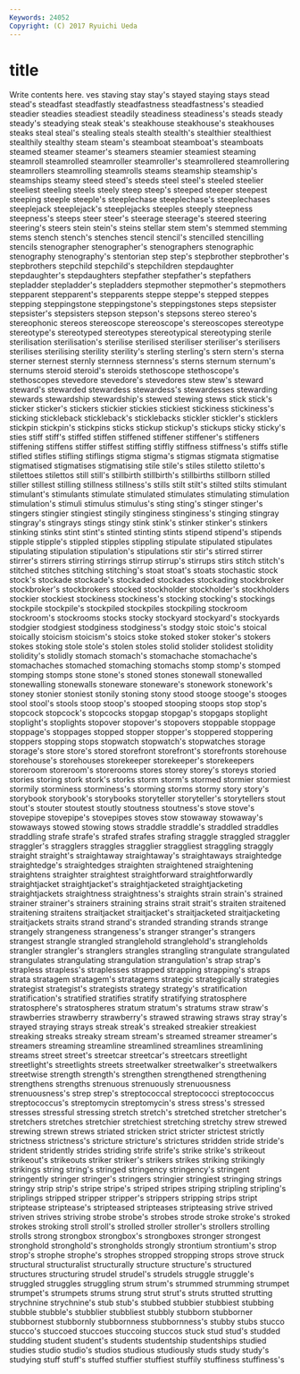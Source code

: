 ```yaml
---
Keywords: 24052 
Copyright: (C) 2017 Ryuichi Ueda
---
```


# title

Write contents here.
ves staving stay stay's stayed staying stays stead stead's steadfast
steadfastly steadfastness steadfastness's steadied steadier steadies steadiest steadily steadiness steadiness's
steads steady steady's steadying steak steak's steakhouse steakhouse's steakhouses steaks
steal steal's stealing steals stealth stealth's stealthier stealthiest stealthily stealthy
steam steam's steamboat steamboat's steamboats steamed steamer steamer's steamers steamier
steamiest steaming steamroll steamrolled steamroller steamroller's steamrollered steamrollering steamrollers steamrolling
steamrolls steams steamship steamship's steamships steamy steed steed's steeds steel
steel's steeled steelier steeliest steeling steels steely steep steep's steeped
steeper steepest steeping steeple steeple's steeplechase steeplechase's steeplechases steeplejack steeplejack's
steeplejacks steeples steeply steepness steepness's steeps steer steer's steerage steerage's
steered steering steering's steers stein stein's steins stellar stem stem's
stemmed stemming stems stench stench's stenches stencil stencil's stencilled stencilling
stencils stenographer stenographer's stenographers stenographic stenography stenography's stentorian step step's
stepbrother stepbrother's stepbrothers stepchild stepchild's stepchildren stepdaughter stepdaughter's stepdaughters stepfather
stepfather's stepfathers stepladder stepladder's stepladders stepmother stepmother's stepmothers stepparent stepparent's
stepparents steppe steppe's stepped steppes stepping steppingstone steppingstone's steppingstones steps
stepsister stepsister's stepsisters stepson stepson's stepsons stereo stereo's stereophonic stereos
stereoscope stereoscope's stereoscopes stereotype stereotype's stereotyped stereotypes stereotypical stereotyping sterile
sterilisation sterilisation's sterilise sterilised steriliser steriliser's sterilisers sterilises sterilising sterility
sterility's sterling sterling's stern stern's sterna sterner sternest sternly sternness
sternness's sterns sternum sternum's sternums steroid steroid's steroids stethoscope stethoscope's
stethoscopes stevedore stevedore's stevedores stew stew's steward steward's stewarded stewardess
stewardess's stewardesses stewarding stewards stewardship stewardship's stewed stewing stews stick
stick's sticker sticker's stickers stickier stickies stickiest stickiness stickiness's sticking
stickleback stickleback's sticklebacks stickler stickler's sticklers stickpin stickpin's stickpins sticks
stickup stickup's stickups sticky sticky's sties stiff stiff's stiffed stiffen
stiffened stiffener stiffener's stiffeners stiffening stiffens stiffer stiffest stiffing stiffly
stiffness stiffness's stiffs stifle stifled stifles stifling stiflings stigma stigma's
stigmas stigmata stigmatise stigmatised stigmatises stigmatising stile stile's stiles stiletto
stiletto's stilettoes stilettos still still's stillbirth stillbirth's stillbirths stillborn stilled
stiller stillest stilling stillness stillness's stills stilt stilt's stilted stilts
stimulant stimulant's stimulants stimulate stimulated stimulates stimulating stimulation stimulation's stimuli
stimulus stimulus's sting sting's stinger stinger's stingers stingier stingiest stingily
stinginess stinginess's stinging stingray stingray's stingrays stings stingy stink stink's
stinker stinker's stinkers stinking stinks stint stint's stinted stinting stints
stipend stipend's stipends stipple stipple's stippled stipples stippling stipulate stipulated
stipulates stipulating stipulation stipulation's stipulations stir stir's stirred stirrer stirrer's
stirrers stirring stirrings stirrup stirrup's stirrups stirs stitch stitch's stitched
stitches stitching stitching's stoat stoat's stoats stochastic stock stock's stockade
stockade's stockaded stockades stockading stockbroker stockbroker's stockbrokers stocked stockholder stockholder's
stockholders stockier stockiest stockiness stockiness's stocking stocking's stockings stockpile stockpile's
stockpiled stockpiles stockpiling stockroom stockroom's stockrooms stocks stocky stockyard stockyard's
stockyards stodgier stodgiest stodginess stodginess's stodgy stoic stoic's stoical stoically
stoicism stoicism's stoics stoke stoked stoker stoker's stokers stokes stoking
stole stole's stolen stoles stolid stolider stolidest stolidity stolidity's stolidly
stomach stomach's stomachache stomachache's stomachaches stomached stomaching stomachs stomp stomp's
stomped stomping stomps stone stone's stoned stones stonewall stonewalled stonewalling
stonewalls stoneware stoneware's stonework stonework's stoney stonier stoniest stonily stoning
stony stood stooge stooge's stooges stool stool's stools stoop stoop's
stooped stooping stoops stop stop's stopcock stopcock's stopcocks stopgap stopgap's
stopgaps stoplight stoplight's stoplights stopover stopover's stopovers stoppable stoppage stoppage's
stoppages stopped stopper stopper's stoppered stoppering stoppers stopping stops stopwatch
stopwatch's stopwatches storage storage's store store's stored storefront storefront's storefronts
storehouse storehouse's storehouses storekeeper storekeeper's storekeepers storeroom storeroom's storerooms stores
storey storey's storeys storied stories storing stork stork's storks storm
storm's stormed stormier stormiest stormily storminess storminess's storming storms stormy
story story's storybook storybook's storybooks storyteller storyteller's storytellers stout stout's
stouter stoutest stoutly stoutness stoutness's stove stove's stovepipe stovepipe's stovepipes
stoves stow stowaway stowaway's stowaways stowed stowing stows straddle straddle's
straddled straddles straddling strafe strafe's strafed strafes strafing straggle straggled
straggler straggler's stragglers straggles stragglier straggliest straggling straggly straight straight's
straightaway straightaway's straightaways straightedge straightedge's straightedges straighten straightened straightening straightens
straighter straightest straightforward straightforwardly straightjacket straightjacket's straightjacketed straightjacketing straightjackets straightness
straightness's straights strain strain's strained strainer strainer's strainers straining strains
strait strait's straiten straitened straitening straitens straitjacket straitjacket's straitjacketed straitjacketing
straitjackets straits strand strand's stranded stranding strands strange strangely strangeness
strangeness's stranger stranger's strangers strangest strangle strangled stranglehold stranglehold's strangleholds
strangler strangler's stranglers strangles strangling strangulate strangulated strangulates strangulating strangulation
strangulation's strap strap's strapless strapless's straplesses strapped strapping strapping's straps
strata stratagem stratagem's stratagems strategic strategically strategies strategist strategist's strategists
strategy strategy's stratification stratification's stratified stratifies stratify stratifying stratosphere stratosphere's
stratospheres stratum stratum's stratums straw straw's strawberries strawberry strawberry's strawed
strawing straws stray stray's strayed straying strays streak streak's streaked
streakier streakiest streaking streaks streaky stream stream's streamed streamer streamer's
streamers streaming streamline streamlined streamlines streamlining streams street street's streetcar
streetcar's streetcars streetlight streetlight's streetlights streets streetwalker streetwalker's streetwalkers streetwise
strength strength's strengthen strengthened strengthening strengthens strengths strenuous strenuously strenuousness
strenuousness's strep strep's streptococcal streptococci streptococcus streptococcus's streptomycin streptomycin's stress
stress's stressed stresses stressful stressing stretch stretch's stretched stretcher stretcher's
stretchers stretches stretchier stretchiest stretching stretchy strew strewed strewing strewn
strews striated stricken strict stricter strictest strictly strictness strictness's stricture
stricture's strictures stridden stride stride's strident stridently strides striding strife
strife's strike strike's strikeout strikeout's strikeouts striker striker's strikers strikes
striking strikingly strikings string string's stringed stringency stringency's stringent stringently
stringer stringer's stringers stringier stringiest stringing strings stringy strip strip's
stripe stripe's striped stripes striping stripling stripling's striplings stripped stripper
stripper's strippers stripping strips stript striptease striptease's stripteased stripteases stripteasing
strive strived striven strives striving strobe strobe's strobes strode stroke
stroke's stroked strokes stroking stroll stroll's strolled stroller stroller's strollers
strolling strolls strong strongbox strongbox's strongboxes stronger strongest stronghold stronghold's
strongholds strongly strontium strontium's strop strop's strophe strophe's strophes stropped
stropping strops strove struck structural structuralist structurally structure structure's structured
structures structuring strudel strudel's strudels struggle struggle's struggled struggles struggling
strum strum's strummed strumming strumpet strumpet's strumpets strums strung strut
strut's struts strutted strutting strychnine strychnine's stub stub's stubbed stubbier
stubbiest stubbing stubble stubble's stubblier stubbliest stubbly stubborn stubborner stubbornest
stubbornly stubbornness stubbornness's stubby stubs stucco stucco's stuccoed stuccoes stuccoing
stuccos stuck stud stud's studded studding student student's students studentship
studentships studied studies studio studio's studios studious studiously studs study
study's studying stuff stuff's stuffed stuffier stuffiest stuffily stuffiness stuffiness's
